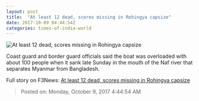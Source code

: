 ```yaml
---
layout: post
title:  "At least 12 dead, scores missing in Rohingya capsize"
date: 2017-10-09 04:44:54Z
categories: times-of-india-world
---
```


![At least 12 dead, scores missing in Rohingya capsize](https://static.toiimg.com/photo/msid-61001020/61001020.jpg?72789)

Coast guard and border guard officials said the boat was overloaded with about 100 people when it sank late Sunday in the mouth of the Naf river that separates Myanmar from Bangladesh.


Full story on F3News: [At least 12 dead, scores missing in Rohingya capsize](http://www.f3nws.com/n/AyQDsE)

> Posted on: Monday, October 9, 2017 4:44:54 AM
